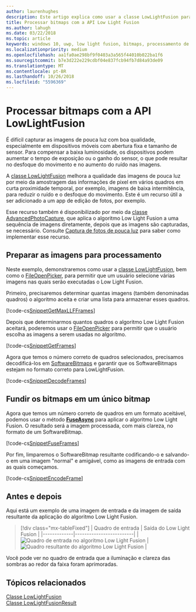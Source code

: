 ```yaml
---
author: laurenhughes
description: Este artigo explica como usar a classe LowLightFusion para processar bitmaps.
title: Processar bitmaps com a API Low Light Fusion
ms.author: lahugh
ms.date: 03/22/2018
ms.topic: article
keywords: windows 10, uwp, low light fusion, bitmaps, processamento de imagens
ms.localizationpriority: medium
ms.openlocfilehash: aa1fa0ae298bf9f0403a3a565f44010b022ba1f6
ms.sourcegitcommit: b7e3d222e229cdbf04e837fcb94fb7d84a93de09
ms.translationtype: MT
ms.contentlocale: pt-BR
ms.lasthandoff: 10/26/2018
ms.locfileid: "5596369"
---
```

# <a name="process-bitmaps-with-the-lowlightfusion-api"></a>Processar bitmaps com a API LowLightFusion

É difícil capturar as imagens de pouca luz com boa qualidade, especialmente em dispositivos móveis com abertura fixa e tamanho de sensor. Para compensar a baixa luminosidade, os dispositivos podem aumentar o tempo de exposição ou o ganho do sensor, o que pode resultar no desfoque do movimento e no aumento do ruído nas imagens. 

A [classe LowLightFusion](https://docs.microsoft.com/uwp/api/windows.media.core.lowlightfusion) melhora a qualidade das imagens de pouca luz por meio da amostragem das informações de pixel em vários quadros em curta proximidade temporal, por exemplo, imagens de baixa intermitência, para reduzir o ruído e o desfoque do movimento. Este é um recurso útil a ser adicionado a um app de edição de fotos, por exemplo.

Esse recurso também é disponibilizado por meio da [classe AdvancedPhotoCapture](https://docs.microsoft.com/uwp/api/Windows.Media.Capture.AdvancedPhotoCapture), que aplica o algoritmo Low Light Fusion a uma sequência de imagens diretamente, depois que as imagens são capturadas, se necessário. Consulte [Captura de fotos de pouca luz](https://docs.microsoft.com/windows/uwp/audio-video-camera/high-dynamic-range-hdr-photo-capture#low-light-photo-capture) para saber como implementar esse recurso.

## <a name="prepare-the-images-for-processing"></a>Preparar as imagens para processamento

Neste exemplo, demonstraremos como usar a [classe LowLightFusion](https://docs.microsoft.com/uwp/api/windows.media.core.lowlightfusion), bem como o [FileOpenPicker](https://docs.microsoft.com/uwp/api/Windows.Storage.Pickers.FileOpenPicker), para permitir que um usuário selecione várias imagens nas quais serão executadas o Low Light Fusion.

Primeiro, precisaremos determinar quantas imagens (também denominadas quadros) o algoritmo aceita e criar uma lista para armazenar esses quadros.

[!code-cs[SnippetGetMaxLLFFrames](./code/LowLightFusionSample/cs/MainPage.xaml.cs#SnippetGetMaxLLFFrames)]

Depois que determinarmos quantos quadros o algoritmo Low Light Fusion aceitará, poderemos usar o [FileOpenPicker](https://docs.microsoft.com/uwp/api/Windows.Storage.Pickers.FileOpenPicker) para permitir que o usuário escolha as imagens a serem usadas no algoritmo.

[!code-cs[SnippetGetFrames](./code/LowLightFusionSample/cs/MainPage.xaml.cs#SnippetGetFrames)]

Agora que temos o número correto de quadros selecionados, precisamos decodificá-los em [SoftwareBitmaps](https://docs.microsoft.com/uwp/api/Windows.Graphics.Imaging.SoftwareBitmap) e garantir que os SoftwareBitmaps estejam no formato correto para LowLightFusion.

[!code-cs[SnippetDecodeFrames](./code/LowLightFusionSample/cs/MainPage.xaml.cs#SnippetDecodeFrames)]


## <a name="fuse-the-bitmaps-into-a-single-bitmap"></a>Fundir os bitmaps em um único bitmap

Agora que temos um número correto de quadros em um formato aceitável, podemos usar o método **[FuseAsync](https://docs.microsoft.com/uwp/api/windows.media.core.lowlightfusion.fuseasync)** para aplicar o algoritmo Low Light Fusion. O resultado será a imagem processada, com mais clareza, no formato de um SoftwareBitmap. 

[!code-cs[SnippetFuseFrames](./code/LowLightFusionSample/cs/MainPage.xaml.cs#SnippetFuseFrames)]

Por fim, limparemos o SoftwareBitmap resultante codificando-o e salvando-o em uma imagem "normal" e amigável, como as imagens de entrada com as quais começamos.

[!code-cs[SnippetEncodeFrame](./code/LowLightFusionSample/cs/MainPage.xaml.cs#SnippetEncodeFrame)]


## <a name="before-and-after"></a>Antes e depois

Aqui está um exemplo de uma imagem de entrada e da imagem de saída resultante da aplicação do algoritmo Low Light Fusion.

> [!div class="mx-tableFixed"] 
| Quadro de entrada | Saída do Low Light Fusion | 
|-------------|-------------------------|
| ![Quadro de entrada no algoritmo Low Light Fusion](./images/LLF-Input.png) | ![Quadro resultante do algoritmo Low Light Fusion](./images/LLF-Output.png) |

Você pode ver no quadro de entrada que a iluminação e clareza das sombras ao redor da faixa foram aprimoradas.

## <a name="related-topics"></a>Tópicos relacionados 
[Classe LowLightFusion](https://docs.microsoft.com/uwp/api/windows.media.core.lowlightfusion)  
[Classe LowLightFusionResult](https://docs.microsoft.com/uwp/api/windows.media.core.lowlightfusionresult)